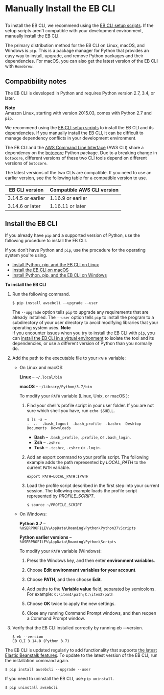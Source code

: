 # Manually Install the EB CLI<a name="eb-cli3-install-advanced"></a>

## <a name="eb-cli3-install-advanced.intro"></a>

To install the EB CLI, we recommend using the [EB CLI setup scripts](https://github.com/aws/aws-elastic-beanstalk-cli-setup)\. If the setup scripts aren't compatible with your development environment, manually install the EB CLI\.

The primary distribution method for the EB CLI on Linux, macOS, and Windows is `pip`\. This is a package manager for Python that provides an easy way to install, upgrade, and remove Python packages and their dependencies\. For macOS, you can also get the latest version of the EB CLI with `Homebrew`\.

## Compatibility notes<a name="eb-cli3-install-advanced.compat"></a>

The EB CLI is developed in Python and requires Python version 2\.7, 3\.4, or later\. 

**Note**  
Amazon Linux, starting with version 2015\.03, comes with Python 2\.7 and `pip`\.

We recommend using the [EB CLI setup scripts](https://github.com/aws/aws-elastic-beanstalk-cli-setup) to install the EB CLI and its dependencies\. If you manually install the EB CLI, it can be difficult to manage dependency conflicts in your development environment\.

The EB CLI and the [AWS Command Line Interface](https://docs.aws.amazon.com/cli/latest/userguide/) \(AWS CLI\) share a dependency on the [botocore](https://botocore.amazonaws.com/v1/documentation/api/latest/index.html) Python package\. Due to a breaking change in `botocore`, different versions of these two CLI tools depend on different versions of `botocore`\.

The latest versions of the two CLIs are compatible\. If you need to use an earlier version, see the following table for a compatible version to use\.


|  **EB CLI version**  |  **Compatible AWS CLI version**  | 
| --- | --- | 
|  3\.14\.5 or earlier  |  1\.16\.9 or earlier  | 
|  3\.14\.6 or later  |  1\.16\.11 or later  | 

## Install the EB CLI<a name="eb-cli3-install-advanced.install"></a>

If you already have `pip` and a supported version of Python, use the following procedure to install the EB CLI\.

If you don't have Python and `pip`, use the procedure for the operating system you're using\. 
+ [Install Python, pip, and the EB CLI on Linux ](eb-cli3-install-linux.md)
+ [Install the EB CLI on macOS](eb-cli3-install-osx.md)
+ [Install Python, pip, and the EB CLI on Windows](eb-cli3-install-windows.md)

**To install the EB CLI**

1. Run the following command\.

   ```
   $ pip install awsebcli --upgrade --user
   ```

   The `--upgrade` option tells `pip` to upgrade any requirements that are already installed\. The `--user` option tells `pip` to install the program to a subdirectory of your user directory to avoid modifying libraries that your operating system uses\.
**Note**  
If you encounter issues when you try to install the EB CLI with `pip`, you can [install the EB CLI in a virtual environment](eb-cli3-install-virtualenv.md) to isolate the tool and its dependencies, or use a different version of Python than you normally do\.

1. Add the path to the executable file to your `PATH` variable:
   + On Linux and macOS:

     **Linux** – `~/.local/bin`

     **macOS** – `~/Library/Python/3.7/bin`

     To modify your `PATH` variable \(Linux, Unix, or macOS \):

     1. Find your shell's profile script in your user folder\. If you are not sure which shell you have, run `echo $SHELL`\.

        ```
        $ ls -a ~
        .  ..  .bash_logout  .bash_profile  .bashrc  Desktop  Documents  Downloads
        ```
        + **Bash** – `.bash_profile`, `.profile`, or `.bash_login`\.
        + **Zsh** – `.zshrc`
        + **Tcsh** – `.tcshrc`, `.cshrc` or `.login`\.

     1. Add an export command to your profile script\. The following example adds the path represented by *LOCAL\_PATH* to the current `PATH` variable\.

        ```
        export PATH=LOCAL_PATH:$PATH
        ```

     1. Load the profile script described in the first step into your current session\. The following example loads the profile script represented by *PROFILE\_SCRIPT*\. 

        ```
        $ source ~/PROFILE_SCRIPT
        ```
   + On Windows:

     **Python 3\.7** – `%USERPROFILE%\AppData\Roaming\Python\Python37\Scripts`

     **Python earlier versions** – `%USERPROFILE%\AppData\Roaming\Python\Scripts`

     To modify your `PATH` variable \(Windows\):

     1. Press the Windows key, and then enter **environment variables**\.

     1. Choose **Edit environment variables for your account**\.

     1. Choose **PATH**, and then choose **Edit**\.

     1. Add paths to the **Variable value** field, separated by semicolons\. For example: `C:\item1\path;C:\item2\path`

     1. Choose **OK** twice to apply the new settings\.

     1. Close any running Command Prompt windows, and then reopen a Command Prompt window\.

1. Verify that the EB CLI installed correctly by running eb \-\-version\.

   ```
   $ eb --version
   EB CLI 3.14.8 (Python 3.7)
   ```

The EB CLI is updated regularly to add functionality that supports [the latest Elastic Beanstalk features](https://docs.aws.amazon.com/elasticbeanstalk/latest/relnotes/)\. To update to the latest version of the EB CLI, run the installation command again\.

```
$ pip install awsebcli --upgrade --user
```

If you need to uninstall the EB CLI, use `pip uninstall`\.

```
$ pip uninstall awsebcli
```